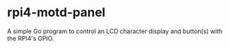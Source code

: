 # rpi4-motd-panel
A simple Go program to control an LCD character display and button(s) with the RPI4's GPIO.
